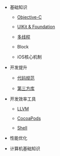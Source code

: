 
- 基础知识
    
    - [Objective-C](/Base/ObjcLang/README)

    - [UIKit & Foundation](/Base/UIKit/README)

    - [多线程](/Base/Threads/README)

    - Block

    - iOS核心机制

- 开发提升

    - [代码规范]()

    - [第三方库]()

- 开发效率工具

    - [LLVM]()

    - [CocoaPods]()

    - [Shell]()

- 性能优化

- 计算机基础知识